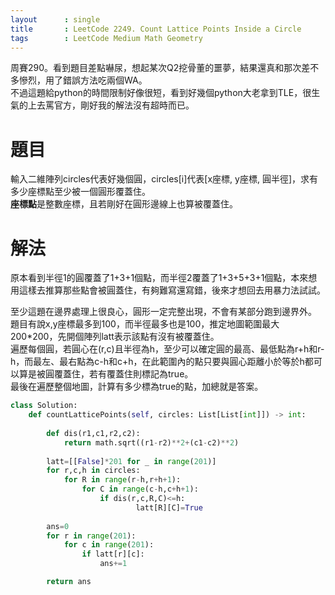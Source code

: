 ```yaml
---
layout      : single
title       : LeetCode 2249. Count Lattice Points Inside a Circle
tags 		: LeetCode Medium Math Geometry
---
```

周賽290。看到題目差點嚇尿，想起某次Q2挖骨董的噩夢，結果還真和那次差不多慘烈，用了錯誤方法吃兩個WA。  
不過這題給python的時間限制好像很短，看到好幾個python大老拿到TLE，很生氣的上去罵官方，剛好我的解法沒有超時而已。

# 題目
輸入二維陣列circles代表好幾個圓，circles[i]代表[x座標, y座標, 圓半徑]，求有多少座標點至少被一個圓形覆蓋住。  
**座標點**是整數座標，且若剛好在圓形邊線上也算被覆蓋住。

# 解法
原本看到半徑1的圓覆蓋了1+3+1個點，而半徑2覆蓋了1+3+5+3+1個點，本來想用這樣去推算那些點會被圓蓋住，有夠難寫還寫錯，後來才想回去用暴力法試試。  

至少這題在邊界處理上很良心，圓形一定完整出現，不會有某部分跑到邊界外。  
題目有說x,y座標最多到100，而半徑最多也是100，推定地圖範圍最大200*200，先開個陣列latt表示該點有沒有被覆蓋住。  
遍歷每個圓，若圓心在(r,c)且半徑為h，至少可以確定圓的最高、最低點為r+h和r-h，而最左、最右點為c-h和c+h，在此範圍內的點只要與圓心距離小於等於h都可以算是被圓覆蓋住，若有覆蓋住則標記為true。  
最後在遍歷整個地圖，計算有多少標為true的點，加總就是答案。

```python
class Solution:
    def countLatticePoints(self, circles: List[List[int]]) -> int:
        
        def dis(r1,c1,r2,c2):
            return math.sqrt((r1-r2)**2+(c1-c2)**2)
        
        latt=[[False]*201 for _ in range(201)]
        for r,c,h in circles:
            for R in range(r-h,r+h+1):
                for C in range(c-h,c+h+1):
                    if dis(r,c,R,C)<=h:
                            latt[R][C]=True
                        
        ans=0
        for r in range(201):
            for c in range(201):
                if latt[r][c]:
                    ans+=1

        return ans
```

